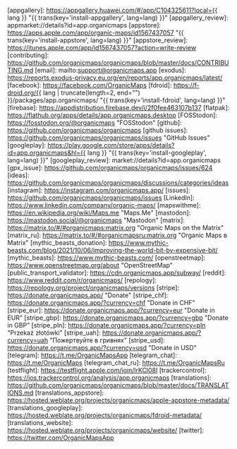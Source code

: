 [appgallery]: https://appgallery.huawei.com/#/app/C104325611?local={{ lang }} "{{ trans(key='install-appgallery', lang=lang) }}"
[appgallery_review]: appmarket://details?id=app.organicmaps
[appstore]: https://apps.apple.com/app/organic-maps/id1567437057 "{{ trans(key='install-appstore', lang=lang) }}"
[appstore_review]: https://itunes.apple.com/app/id1567437057?action=write-review
[contributing]: https://github.com/organicmaps/organicmaps/blob/master/docs/CONTRIBUTING.md
[email]: mailto:support@organicmaps.app
[exodus]: https://reports.exodus-privacy.eu.org/en/reports/app.organicmaps/latest/
[facebook]: https://facebook.com/OrganicMaps
[fdroid]: https://f-droid.org/{{ lang | truncate(length=2, end="") }}/packages/app.organicmaps/ "{{ trans(key='install-fdroid', lang=lang) }}"
[firebase]: https://appdistribution.firebase.dev/i/2f0fee463107b137
[flatpak]: https://flathub.org/apps/details/app.organicmaps.desktop
[FOSStodon]: https://fosstodon.org/@organicmaps "FOSStodon"
[github]: https://github.com/organicmaps/organicmaps
[github issues]: https://github.com/organicmaps/organicmaps/issues "GitHub Issues"
[googleplay]: https://play.google.com/store/apps/details?id=app.organicmaps&hl={{ lang }} "{{ trans(key='install-googleplay', lang=lang) }}"
[googleplay_review]: market://details?id=app.organicmaps
[gpx_issue]: https://github.com/organicmaps/organicmaps/issues/624
[ideas]: https://github.com/organicmaps/organicmaps/discussions/categories/ideas
[instagram]: https://instagram.com/organicmaps.app/
[issues]: https://github.com/organicmaps/organicmaps/issues
[LinkedIn]: https://www.linkedin.com/company/organic-maps/
[mapswithme]: https://en.wikipedia.org/wiki/Maps.me "Maps.Me"
[mastodon]: https://mastodon.social/@organicmaps "Mastodon"
[matrix]: https://matrix.to/#/#organicmaps:matrix.org "Organic Maps on the Matrix"
[matrix_ru]: https://matrix.to/#/#organicmapsru:matrix.org "Organic Maps в Matrix"
[mythic_beasts_donation]: https://www.mythic-beasts.com/blog/2021/10/06/improving-the-world-bit-by-expensive-bit/
[mythic_beasts]: https://www.mythic-beasts.com/
[openstreetmap]: https://www.openstreetmap.org/about "OpenStreetMap"
[public_transport_validator]: https://cdn.organicmaps.app/subway/
[reddit]: https://www.reddit.com/r/organicmaps/
[repology]: https://repology.org/project/organicmaps/versions
[stripe]: https://donate.organicmaps.app/ "Donate"
[stripe_chf]: https://donate.organicmaps.app/?currency=chf "Donate in CHF"
[stripe_eur]: https://donate.organicmaps.app/?currency=eur "Donate in EUR"
[stripe_gbp]: https://donate.organicmaps.app/?currency=gbp "Donate in GBP"
[stripe_pln]: https://donate.organicmaps.app/?currency=pln "Przekaż złotówki"
[stripe_uah]: https://donate.organicmaps.app/?currency=uah "Пожертвуйте в гривнях"
[stripe_usd]: https://donate.organicmaps.app/?currency=usd "Donate in USD"
[telegram]: https://t.me/OrganicMapsApp
[telegram_chat]: https://t.me/OrganicMaps
[telegram_chat_ru]: https://t.me/OrganicMapsRu
[testflight]: https://testflight.apple.com/join/lrKCl08I
[trackercontrol]: https://ios.trackercontrol.org/analysis/app.organicmaps
[translations]: https://github.com/organicmaps/organicmaps/blob/master/docs/TRANSLATIONS.md
[translations_appstore]: https://hosted.weblate.org/projects/organicmaps/apple-appstore-metadata/
[translations_googleplay]: https://hosted.weblate.org/projects/organicmaps/fdroid-metadata/
[translations_website]: https://hosted.weblate.org/projects/organicmaps/website/
[twitter]: https://twitter.com/OrganicMapsApp
